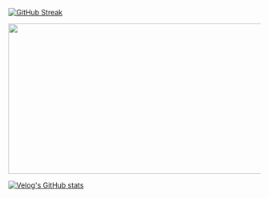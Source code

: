 [![GitHub Streak](https://streak-stats.demolab.com/?user=gkdudans&theme=vue&card_height=236)](https://git.io/streak-stats)

<a href="https://github.com/devxb/gitanimals">
  <img
    src="https://render.gitanimals.org/farms/gkdudans"
    width="600"
    height="300"
  />
</a>

[![Velog's GitHub stats](https://velog-readme-stats.vercel.app/api?name=ansgkdud)](https://github.com/gkdudans/velog-readme-stats)
